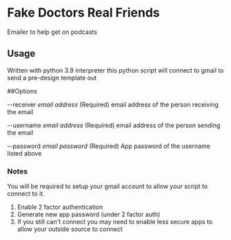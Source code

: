 # Fake Doctors Real Friends
Emailer to help get on podcasts

## Usage
Written with python 3.9 interpreter this python script
will connect to gmail to send a pre-design template out

##Options

--receiver *email address* (Required) email address of the
person receiving the email

--username *email address* (Required) email address of the
person sending the email

--password *email password* (Required) App password of the 
username listed above

### Notes
You will be required to setup your gmail account to
allow your script to connect to it. 

1. Enable 2 factor authentication
2. Generate new app password (under 2 factor auth)
3. If you still can't connect you may need to enable 
less secure apps to allow your outside source to connect
